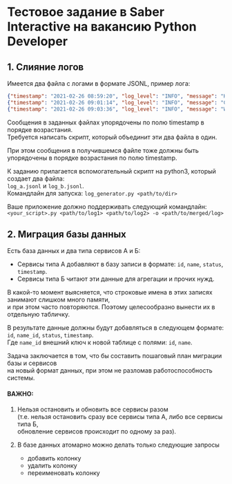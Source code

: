 # Тестовое задание в Saber Interactive на вакансию Python Developer

## 1. Слияние логов

Имеется два файла с логами в формате JSONL, пример лога:
```json
{"timestamp": "2021-02-26 08:59:20", "log_level": "INFO", "message": "Hello"}
{"timestamp": "2021-02-26 09:01:14", "log_level": "INFO", "message": "Crazy"}
{"timestamp": "2021-02-26 09:03:36", "log_level": "INFO", "message": "World!"}
```

Сообщения в заданных файлах упорядочены по полю timestamp в порядке возрастания.<br>
Требуется написать скрипт, который объединит эти два файла в один.<br>

При этом сообщения в получившемся файле тоже должны быть упорядочены в порядке возрастания по полю timestamp.<br>

К заданию прилагается вспомогательный скрипт на python3, который создает два файла:<br>
`log_a.jsonl` и `log_b.jsonl`.<br>
Командлайн для запуска: `log_generator.py <path/to/dir>`

Ваше приложение должно поддерживать следующий командлайн:<br>
`<your_script>.py <path/to/log1> <path/to/log2> -o <path/to/merged/log>`

## 2. Миграция базы данных

Есть база данных и два типа сервисов А и Б:<br>
+ Сервисы типа А добавляют в базу записи в формате: `id`, `name`, `status`, `timestamp`.
+ Сервисы типа Б читают эти данные для агрегации и прочих нужд.

В какой-то момент выясняется, что строковые имена в этих записях занимают слишком много памяти,<br>
и при этом часто повторяются. Поэтому целесообразно вынести их в отдельную табличку.<br>

В результате данные должны будут добавляться в следующем формате: `id`, `name_id`, `status`, `timestamp`.<br>
Где `name_id` внешний ключ к новой таблице с полями: `id`, `name`.<br>

Задача заключается в том, что бы составить пошаговый план миграции базы и сервисов<br>
на новый формат данных, при этом не разломав работоспособность системы.<br>

#### ВАЖНО:
1. Нельзя остановить и обновить все сервисы разом<br>
(т.е. нельзя остановить сразу все сервисы типа А, либо все сервисы типа Б,<br>
обновление сервисов происходит по одному за раз).

2. В базе данных атомарно можно делать только следующие запросы<br>
    + добавить колонку
    + удалить колонку
    + переименовать колонку

